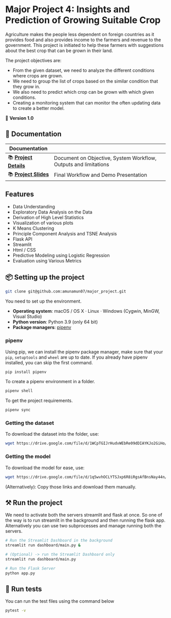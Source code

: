 # Major Project 4: Insights and Prediction of Growing Suitable Crop

Agriculture makes the people less dependent on foreign countries as it provides food and also provides income to the farmers and revenue to the government. 
This project is initiated to help these farmers with suggestions about the best crop that can be grown in their land.

The project objectives are:
- From the given dataset, we need to analyze the different conditions where crops are grown.
- We need to group the list of crops based on the similar condition that they grow in.
- We also need to predict which crop can be grown with which given conditions.
- Creating a monitoring system that can monitor the often updating data to create a better model.


💫 **Version 1.0**
## 📖 Documentation

| Documentation              |                                                                |
| -------------------------- | -------------------------------------------------------------- |
| 📚 **[Project Details]**   | Document on Objective, System Workflow, Outputs and limitations| 
| 📚 **[Project Slides]**   | Final Workflow and Demo Presentation                            |


[Project Details]: https://docs.google.com/document/d/16azcveBOR0jl3mDAY437wPh1UlI_ezPo6L5IIcT9SMM/edit?usp=sharing
[Project Slides]: https://docs.google.com/presentation/d/1OHigyURp7DdXYgNisa0RaMyR0baNTVJPtHdw88X0MGQ/edit?usp=sharing

## Features

- Data Understanding
- Exploratory Data Analysis on the Data
- Derivation of High Level Statistics
- Visualization of various plots
- K Means Clustering
- Principle Component Analysis and TSNE Analysis
- Flask API
- Streamlit
- Html / CSS
- Predictive Modeling using Logistic Regression
- Evaluation using Various Metrics


## 📦 Setting up the project
```bash
git clone git@github.com:amunamun07/major_project.git
```

You need to set up the environment.

- **Operating system**: macOS / OS X · Linux · Windows (Cygwin, MinGW, Visual
  Studio)
- **Python version**: Python 3.9 (only 64 bit)
- **Package managers**: [pipenv]

[pipenv]: https://pypi.org/project/pipenv/

### pipenv

Using pip, we can install the pipenv package manager, make sure that
your `pip`, `setuptools` and `wheel` are up to date. If you already have 
pipenv installed, you can skip the first command.

```bash
pip install pipenv
```
To create a pipenv environment in a folder.
```bash
pipenv shell
```
To get the project requirements.
```bash
pipenv sync
```

### Getting the dataset

To download the dataset into the folder, use:
```bash
wget https://drive.google.com/file/d/1WCpTGIJrHudvWEbRe09dDIAYKJo2GiHo/view?usp=sharing crop_data.csv
```

### Getting the model

To download the model for ease, use:
```bash
wget https://drive.google.com/file/d/1q5wvhOCLYTSJxp6R8iRgsAfBnsNay44n/view?usp=sharing model.plk
```
(Alternatively): Copy those links and download them manually.

## ⚒ Run the project

We need to activate both the servers streamlit and flask at once. So one of the way is to run streamlit
in the background and then running the flask app.
Alternatively you can use two subprocesses and manage running both the servers.

```bash
# Run the Streamlit Dashboard in the background
streamlit run dashboard/main.py &

# (Optional) -> run the Streamlit Dashboard only
streamlit run dashboard/main.py

# Run the Flask Server
python app.py
```

## 🚦 Run tests

You can run the test files using the command below

```bash
pytest -v
